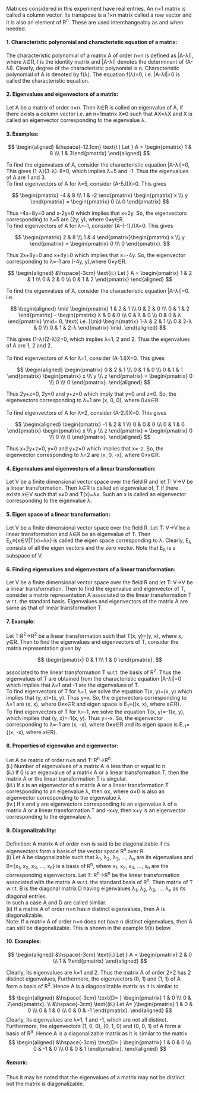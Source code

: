 Matrices considered in this experiment have real entries. An n×1 matrix is called a column vector. Its transpose is a 1×n matrix called a row vector and it is also an element of R<sup>n</sup>. These are used interchangeably as and when needed.
#### 1. Characteristic polynomial and characteristic equation of a matrix:
The characteristic polynomial of a matrix A of order n×n is defined as |A-λI|, where λ&isin;R, I is the identity matrix and |A-λI| denotes the determinant of (A-λI). Clearly, degree of the characteristic polynomial is n. Characteristic polynomial of A is denoted by f(λ). The equation f(λ)=0, i.e. |A-λI|=0 is called the characteristic equation.

#### 2. Eigenvalues and eigenvectors of a matrix: 
Let A be a matrix of order n×n. Then λ&isin;R is called an eigenvalue of A, if there exists a column vector i.e. an n×1matrix X≠0 such that AX=λX and X is called an eigenvector corresponding to the eigenvalue λ.

#### 3. Examples:

$$
\begin{aligned}
&\hspace{-12.1cm} \text{i.) Let } A = \begin{pmatrix} 1 & 8 \\\ 1 & 3\end{pmatrix}
\end{aligned}
$$

To find the eigenvalues of A, consider the characteristic equation |A-λI|=0, This gives (1-λ)(3-λ)-8=0, which implies λ=5 and -1. Thus the eigenvalues of A are 1 and 3.<br>
To find eigenvectors of A for λ=5, consider (A-5.I)X=0. This gives

$$
\begin{pmatrix} -4 & 8 \\\ 1 & -2 \end{pmatrix} \begin{pmatrix} x \\\ y \end{pmatrix} = \begin{pmatrix} 0 \\\ 0 \end{pmatrix}
$$

Thus -4x+8y=0 and x-2y=0 which implies that x=2y. So, the eigenvectors corresponding to λ=5 are (2y, y), where 0≠y&isin;R. <br>
To find eigenvectors of A for λ=-1, consider (A-(-1).I)X=0. This gives

$$
\begin{pmatrix} 2 & 8 \\\ 1 & 4 \end{pmatrix}\begin{pmatrix} x \\\ y \end{pmatrix} = \begin{pmatrix} 0 \\\ 0 \end{pmatrix}.
$$

Thus 2x+8y=0 and x+4y=0 which implies that x=-4y. So, the eigenvector corresponding to λ=-1 are (-4y, y),where  0≠y&isin;R. <br>

$$
\begin{aligned}
&\hspace{-3cm} \text{ii.) Let } A = \begin{pmatrix} 1 & 2 & 1 \\\ 0 & 2 & 0 \\\ 0 & 1 & 2 \end{pmatrix}
\end{aligned}
$$

To find the eigenvalues of A, consider the characteristic equation |A-λI|=0. i.e. 

$$
\begin{aligned}
\mid \begin{pmatrix} 1 & 2 & 1 \\\ 0 & 2 & 0 \\\ 0 & 1 & 2 \end{pmatrix} - \begin{pmatrix} λ & 0 & 0 \\\ 0 & λ & 0 \\\ 0 & 0 & λ \end{pmatrix}  \mid= 0,
\text{ i.e. }\mid \begin{matrix} 1-λ & 2 & 1 \\\ 0 & 2-λ & 0 \\\ 0 & 1 & 2-λ \end{matrix} \mid.
\end{aligned}
$$


This gives (1-λ)(2-λ)2=0, which implies λ=1, 2 and 2. Thus the eigenvalues of A are 1, 2 and 2. <br><br>
To find eigenvectors of A for λ=1, consider (A-1.I)X=0. This gives 

$$
\begin{aligned}
\begin{pmatrix} 0 & 2 & 1 \\\ 0 & 1 & 0 \\\ 0 & 1 & 1 \end{pmatrix} \begin{pmatrix} x \\\ y \\\ z \end{pmatrix} = \begin{pmatrix} 0 \\\ 0 \\\ 0 \end{pmatrix}.
\end{aligned}
$$

Thus 2y+z=0, 2y=0 and y+z=0 which imply that y=0 and z=0. So, the eigenvectors corresponding to λ=1 are (x, 0, 0), where 0≠x&isin;R. <br> <br>
To find eigenvectors of A for λ=2, consider (A-2.I)X=0. This gives 

$$
\begin{aligned}
\begin{pmatrix} -1 & 2 & 1 \\\ 0 & 0 & 0 \\\ 0 & 1 & 0 \end{pmatrix} \begin{pmatrix} x \\\ y \\\ z \end{pmatrix} = \begin{pmatrix} 0 \\\ 0 \\\ 0 \end{pmatrix}.
\end{aligned}
$$

Thus x+2y+z=0, y=0 and y+z=0 which implies that x=-z. So, the eigenvector corresponding to λ=2 are (x, 0, -x), where 0≠x&isin;R.



 
#### 4. Eigenvalues and eigenvectors of a linear transformation: 
Let V be a finite dimensional vector space over the field R and let T: V→V be a linear transformation. Then λ&isin;R is called an eigenvalue of, T if there exists x&isin;V such that x≠0 and T(x)=λx. Such an x is called an eigenvector corresponding to the eigenvalue λ.
####  5. Eigen space of a linear transformation: 
Let V be a finite dimensional vector space over the field R. Let T: V→V be a linear transformation and λ&isin;R be an eigenvalue of T. Then E<sub>λ</sub>≡{x&isin;V|T(x)=λx} is called the eigen space corresponding to λ. Clearly, E<sub>λ</sub> consists of all the eigen vectors and the zero vector. Note that E<sub>λ</sub> is a subspace of V.
#### 6. Finding eigenvalues and eigenvectors of a linear transformation:
Let V be a finite dimensional vector space over the field R and let T: V→V be a linear transformation. Then to find the eigenvalue and eigenvector of T, consider a matrix representation A associated to the linear transformation T w.r.t. the standard basis. Eigenvalues and eigenvectors of the matrix A are same as that of linear transformation T.
#### 7. Example:
Let T:R<sup>2</sup>→R<sup>2</sup> be a linear transformation such that T(x, y)=(y, x), where x, y&isin;R. Then to find the eigenvalues and eigenvectors of T, consider the matrix representation given by

$$
 \begin{pmatrix} 0 & 1 \\\ 1 & 0 \end{pmatrix}.
$$

associated to the linear transformation T w.r.t. the basis of R<sup>2</sup>. Thus the eigenvalues of T are obtained from the characteristic equation |A-λI|=0 which implies that λ=1 and -1 are the eigenvalues of T. <br>
To find eigenvectors of T for λ=1, we solve the equation T(x, y)=(x, y) which implies that (y, x)=(x, y). Thus y=x. So, the eigenvectors corresponding to λ=1 are (x, x), where 0≠x&isin;R and eigen space is E<sub>1</sub>={(x, x), where x&isin;R}. <br>
 To find eigenvectors of T for λ=-1, we solve the equation T(x, y)=-1(x, y), which implies that (y, x)=-1(x, y). Thus y=-x. So, the eigenvector corresponding to λ=-1 are (x, -x), where 0≠x&isin;R and its eigen space is E<sub>-1</sub>={(x, -x), where x&isin;R}.

#### 8. Properties of eigenvalue and eigenvector:
Let A be matrix of order n×n and T: R<sup>n</sup>→R<sup>n</sup>.<br>
(i.) Number of eigenvalues of a matrix A is less than or equal to n. <br>
(ii.) If 0 is an eigenvalue of a matrix A or a linear transformation T, then the matrix A or the linear transformation T is singular.<br>
(iii.) If x is an eigenvector of a matrix A or a linear transformation T corresponding to an eigenvalue λ, then αx, where α≠0 is also an eigenvector corresponding to the eigenvalue λ<br>
(iv.) If x and y are eigenvectors corresponding to an eigenvalue λ of a matrix A or a linear transformation T and -x≠y, then x+y is an eigenvector corresponding to the eigenvalue λ.

####  9. Diagonalizability:
Definition: A matrix A of order n×n is said to be diagonalizable if its eigenvectors form a basis of the vector space R<sup>n</sup> over R. <br>
(i) Let A be diagonalizable such that λ<sub>1</sub>, λ<sub>2</sub>, λ<sub>3</sub>, …, λ<sub>n</sub> are its eigenvalues and B={x<sub>1</sub>, x<sub>2</sub>, x<sub>3</sub>, …, x<sub>n</sub>} is a basis of R<sup>n</sup>, where x<sub>1</sub>, x<sub>2</sub>, x<sub>3</sub>, …, x<sub>n</sub> are the corresponding eigenvectors. Let T: R<sup>n</sup>→R<sup>n</sup> be the linear transformation associated with the matrix A w.r.t. the standard basis of R<sup>n</sup>. Then matrix of T w.r.t. B is the diagonal matrix D having eigenvalues λ<sub>1</sub>, λ<sub>2</sub>, λ<sub>3</sub>, …, λ<sub>n</sub> as its diagonal entries. <br>
In such a case A and D are called similar. <br>
(ii) If a matrix A of order n×n has n distinct eigenvalues, then A is diagonalizable.<br>
Note: If a matrix A of order n×n does not have n distinct eigenvalues, then A can still be diagonalizable. This is shown in the example 9(ii) below.

#### 10. Examples:
$$
\begin{aligned}
&\hspace{-3cm} \text{i.) Let } A = \begin{pmatrix} 2 & 0 \\\ 1 & 1\end{pmatrix}
\end{aligned}
$$

Clearly, its eigenvalues are λ=1 and 2. Thus the matrix A of order 2×2 has 2 distinct eigenvalues, Furthermore, the eigenvectors (0, 1) and (1, 1) of A form a basis of R<sup>2</sup>. 
Hence A is a diagonalizable matrix as it is similar to 

$$
\begin{aligned}
&\hspace{-3cm} \text{D= } \begin{pmatrix} 1 & 0 \\\ 0 & 2\end{pmatrix}. \\
&\hspace{-3cm} \text{(ii.) Let A= }\begin{pmatrix} 1 & 0 & 0 \\\ 0 & 1 & 0 \\\ 0 & 0 & -1 \end{pmatrix}.
\end{aligned}
$$
 Clearly, its eigenvalues are λ=1, 1 and -1, which are not all distinct. Furthermore, the eigenvectors (1, 0, 0), (0, 1, 0) and (0, 0, 1) of A form a basis of R<sup>3</sup>. Hence A is a diagonalizable matrix as it is similar to the matrix 
$$
\begin{aligned}
&\hspace{-3cm} \text{D= } \begin{pmatrix} 1 & 0 & 0 \\\ 0 & -1 & 0 \\\ 0 & 0 & 1 \end{pmatrix}.
\end{aligned}
$$
##### Remark: <br> 
Thus it may be noted that the eigenvalues of a matrix may not be distinct but the matrix is diagonalizable.

